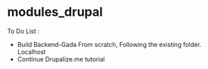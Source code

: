 # modules_drupal

To Do List :

- Build Backend-Gada From scratch, Following the existing folder. Localhost
- Continue Drupalize.me tutorial